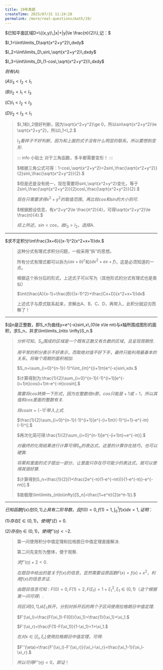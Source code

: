 ```yaml
---
title: 19年真题
createTime: 2025/07/31 11:24:28
permalink: /more/real-questions/math/19/
---
```


$已知平面区域D=\{(x,y)\,|x|+|y|\le \frac{π}{2}\},记：$

$I_1=\iint\limits_D\sqrt{x^2+y^2}\,dxdy$

$I_2=\iint\limits_D\,sin\,\sqrt{x^2+y^2}\,dxdy$

$I_3=\iint\limits_D\,(1-cos\,\sqrt{x^2+y^2})\,dxdy$

$则有(A)$

$(A)I_3<I_2<I_1$

$(B)I_2<I_1<I_3$

$(C)I_1<I_2<I_3$

$(D)I_2<I_3<I_1$

> $I_1和I_2很好判断，因为\sqrt{x^2+y^2}\ge 0，所以sin\sqrt{x^2+y^2}\le \sqrt{x^2+y^2}，所以I_1<I_2.$
> 
> $I_3看样子不好判断，因为和上面的式子没有什么明显的联系，所以要想到变形.$
> 
> ::: info 小贴士
> 对于三角函数，多半都需要变形！ 
> :::
> 
> $根据三角公式可得：1-cos\,\sqrt{x^2+y^2}=2sin\,\frac{\sqrt{x^2+y^2}}{2}sin\,\frac{\sqrt{x^2+y^2}}{2}.$
> 
> $但是还是没有统一，现在需要将sin\,\sqrt{x^2+y^2}变化，等于2sin\,\frac{\sqrt{x^2+y^2}}{2}cos\,\frac{\sqrt{x^2+y^2}}{2}.$
> 
> $现在只需要求得x^2+y^2的取值范围，再比较cos和sin的大小则可.$
> 
> $根据题设信息，有x^2+y^2\le \frac{π^2}{4}，可得\sqrt{x^2+y^2}\le \frac{π}{4}.$
> 
> $综上所述，sin<cos，故I_3>I_2，选择A.$

---

$求不定积分\int\frac{3x+6}{(x-1)^2(x^2+x+1)}dx.$

> 这种分式有理式求积分问题，一般采用“拆”的思想。
> 
> 所有分式有理式都可以拆为$(ax+b)^c$和$(dx^2+ex+f)$，这是必须知道的一点。
> 
> 根据这个拆分后的形式，上述式子可以写为（其他形式的分式有理式也是类似）
> 
> $\int(\frac{A}{x-1}+\frac{B}{(x-1)^2}+\frac{Cx+D}{x^2+x+1})dx$
> 
> 上述式子与原式联系起来，求解出A、B、C、D，再带入，此积分就迎刃而解了！

---

$设n是正整数，即S_n为曲线y=e^{-x}sin\,x\,(0\le x\le nπ)与x轴所围成图形的面积，求S_n，并求\lim\limits_{n\to \infty}S_n.$

> $分析可知，S_n围成的区域是一个既有正数又有负数的区域，且呈现周期性.$
> 
> $用平常的积分表示不好表示，而取绝对值不好下手，最终只能利用最基本的关系，将每个周期的面积相加.$
> 
> $S_n=\sum_{i=0}^{n-1}(-1)^i\int_{iπ}^{(i+1)π}e^{-x}sin\,xdx.$
> 
> $计算得到为:\frac{1}{2}\sum_{i=0}^{n-1}(-1)^{i+1}[e^{-(i+1)π}cos(i+1)π-e^{-iπ}cosiπ].$
> 
> $需要将cos转换一下形式，因为在整数倍π那，cos只能是+1或-1，所以其值和cos里面的整数有关.$
> 
> $将cosiπ = (-1)^i带入上式.$
> 
> $\frac{1}{2}\sum_{i=0}^{n-1}(-1)^{i+1}[e^{-(i+1)π}(-1)^{i+1}-e^{-iπ}(-1)^i].$
> 
> $再次化简可得:\frac{1}{2}\sum_{i=0}^{n-1}[e^{-(i+1)π}+e^{-iπ}].$
> 
> $对最终的化简结果进行计算可得S_n的表达式，这里的计算存在技巧，也可以硬算.$
> 
> $将累和里面的式子提出一部分，让里面只存在尽可能少的表达式，就可以使得其很好算.$
> 
> $计算得到S_n=\frac{1}{2}[1+\frac{2e^{-π}(1-e^{-nπ})}{1-e^(-π)}-e^{-nπ}].$
> 
> $故极限\lim\limits_{n\to\infty}[S_n]=\frac{1+e^π}{2(e^π-1)}.$

---

$已知函数f(x)在[0,1]上具有二阶导数，且f(0)=0,f(1)=1,\int_0^1f(x)dx=1,证明：$

$(1)存在\xi∈(0,1)，使得f'(\xi)=0.$

$(2)存在\eta∈(0,1)，使得f''(\eta)<-2.$

> 第一问使用积分中值定理和拉格朗日中值定理直接解决.
> 
> 第二问先变形为整体，便于观察.
> 
> $求f''(\eta)+2<0.$
> 
> $在题目中给出的是关于f(x)的信息，显然需要设原函数F(x)=f(x)+x^2，利用f(x)的信息求证.$
> 
> $由题目信息可知:F(0)=0,F(1)=2,F(\xi_1)=1+{\xi_1}^2,\,\xi_1∈(0,1)（这个根据第一问可得）.$
> 
> $将区间[0,1]从\xi_1拆开，分别对拆开后的两个子区间使用拉格朗日中值定理.$
> 
> $F'(\xi_l)=\frac{F(\xi_1)-F(0)}{\xi_1}=\frac{1}{\xi_1}+\xi_1.$
> 
> $F'(\xi_r)=\frac{F(1)-F(\xi_1)}{1-\xi_1}=1+\xi_1.$
> 
> $在对x∈[\xi_l,\xi_r]使用拉格朗日中值定理，可得:$
> 
> $F''(\eta)=\frac{F'(\xi_l)-F'(\xi_r)}{\xi_l-\xi_r}=\frac{\xi_1-1}{\xi_l-\xi_r}.$
> 
> $所以可得F''(\eta)<0，即证！$